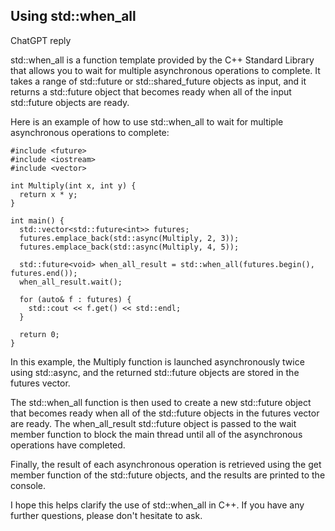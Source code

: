 ## Using std::when_all
ChatGPT reply

std::when_all is a function template provided by the C++ Standard Library that allows you to wait for multiple asynchronous operations to complete. It takes a range of std::future or std::shared_future objects as input, and it returns a std::future object that becomes ready when all of the input std::future objects are ready.

Here is an example of how to use std::when_all to wait for multiple asynchronous operations to complete:
```
#include <future>
#include <iostream>
#include <vector>

int Multiply(int x, int y) {
  return x * y;
}

int main() {
  std::vector<std::future<int>> futures;
  futures.emplace_back(std::async(Multiply, 2, 3));
  futures.emplace_back(std::async(Multiply, 4, 5));

  std::future<void> when_all_result = std::when_all(futures.begin(), futures.end());
  when_all_result.wait();

  for (auto& f : futures) {
    std::cout << f.get() << std::endl;
  }

  return 0;
}

```
In this example, the Multiply function is launched asynchronously twice using std::async, and the returned std::future objects are stored in the futures vector.

The std::when_all function is then used to create a new std::future object that becomes ready when all of the std::future objects in the futures vector are ready. The when_all_result std::future object is passed to the wait member function to block the main thread until all of the asynchronous operations have completed.

Finally, the result of each asynchronous operation is retrieved using the get member function of the std::future objects, and the results are printed to the console.

I hope this helps clarify the use of std::when_all in C++. If you have any further questions, please don't hesitate to ask.
